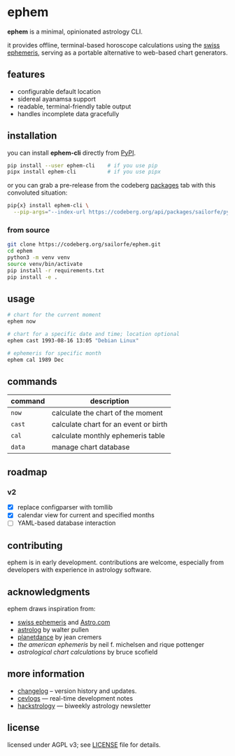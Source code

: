# ephem

**ephem** is a minimal, opinionated astrology CLI.

it provides offline, terminal-based horoscope calculations using the [swiss ephemeris](https://www.astro.com/swisseph/swephinfo_e.htm), serving as a portable alternative to web-based chart generators.

## features
- configurable default location
- sidereal ayanamsa support
- readable, terminal-friendly table output
- handles incomplete data gracefully

## installation

you can install **ephem-cli** directly from [PyPI](https://pypi.org/project/ephem-cli).


```sh
pip install --user ephem-cli    # if you use pip
pipx install ephem-cli          # if you use pipx
```

or you can grab a pre-release from the codeberg [packages](https://codeberg.org/sailorfe/ephem/packages) tab with this convoluted situation:

```sh
pip{x} install ephem-cli \
  --pip-args="--index-url https://codeberg.org/api/packages/sailorfe/pypi/simple/ --extra-index-url https://pypi.org/simple --pre"
```

### from source

```sh
git clone https://codeberg.org/sailorfe/ephem.git
cd ephem
python3 -m venv venv
source venv/bin/activate
pip install -r requirements.txt
pip install -e .
```

## usage

```sh
# chart for the current moment
ephem now

# chart for a specific date and time; location optional
ephem cast 1993-08-16 13:05 "Debian Linux"

# ephemeris for specific month
ephem cal 1989 Dec
```

## commands

| command   | description                           |
| ----------| ------------------------------------- |
| `now`     | calculate the chart of the moment     |
| `cast`    | calculate chart for an event or birth |
| `cal`     | calculate monthly ephemeris table     |
| `data`    | manage chart database                 |

## roadmap
### v2

- [x] replace configparser with tomllib
- [x] calendar view for current and specified months
- [ ] YAML-based database interaction

## contributing

ephem is in early development. contributions are welcome, especially from developers with experience in astrology software.

## acknowledgments

ephem draws inspiration from:

- [swiss ephemeris](https://www.astro.com/swisseph/swephinfo_e.htm) and [Astro.com](https://www.astro.com/horoscope)
- [astrolog](https://astrolog.org/astrolog.html) by walter pullen
- [planetdance](http://www.jcremers.com/Home.html) by jean cremers
- *the american ephemeris* by neil f. michelsen and rique pottenger
- *astrological chart calculations* by bruce scofield

## more information

- [changelog](./CHANGELOG.md) – version history and updates.
- [cevlogs](https://sailorfe.codeberg.page) — real-time development notes
- [hackstrology](https://buttondown.com/hackstrology) — biweekly astrology newsletter

## license

licensed under AGPL v3; see [LICENSE](./LICENSE) file for details.
